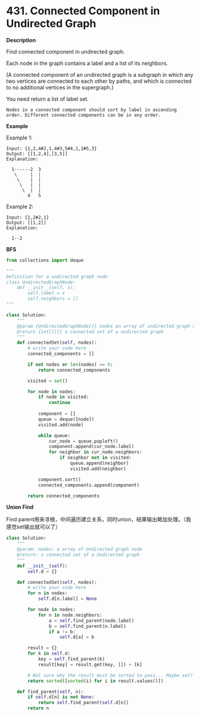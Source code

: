 # 431. Connected Component in Undirected Graph

**Description**

Find connected component in undirected graph.

Each node in the graph contains a label and a list of its neighbors.

(A connected component of an undirected graph is a subgraph in which any two vertices are connected to each other by paths, and which is connected to no additional vertices in the supergraph.)

You need return a list of label set.

```
Nodes in a connected component should sort by label in ascending order. Different connected components can be in any order.
```

**Example**

Example 1:

```
Input: {1,2,4#2,1,4#3,5#4,1,2#5,3}
Output: [[1,2,4],[3,5]]
Explanation:

  1------2  3
   \     |  | 
    \    |  |
     \   |  |
      \  |  |
        4   5
```

Example 2:

```
Input: {1,2#2,1}
Output: [[1,2]]
Explanation:

  1--2
```

**BFS**

```python
from collections import deque

"""
Definition for a undirected graph node
class UndirectedGraphNode:
    def __init__(self, x):
        self.label = x
        self.neighbors = []
"""

class Solution:
    """
    @param {UndirectedGraphNode[]} nodes an array of undirected graph node
    @return {int[][]} a connected set of a undirected graph
    """
    def connectedSet(self, nodes):
        # write your code here
        connected_components = []

        if not nodes or len(nodes) == 0:
            return connected_components

        visited = set()

        for node in nodes:
            if node in visited:
                continue
            
            component = []
            queue = deque([node])
            visited.add(node)

            while queue:
                cur_node = queue.popleft()
                component.append(cur_node.label)
                for neighbor in cur_node.neighbors:
                    if neighbor not in visited:
                        queue.append(neighbor)
                        visited.add(neighbor)

            component.sort()
            connected_components.append(component)

        return connected_components

```


**Union Find**

Find parent用来寻根，中间遍历建立关系，同时union，结果输出略加处理。（我感觉set输出就可以了）

```python
class Solution:
    """
    @param: nodes: a array of Undirected graph node
    @return: a connected set of a Undirected graph
    """
    def __init__(self):
        self.d = {}

    def connectedSet(self, nodes):
        # write your code here
        for n in nodes:
            self.d[n.label] = None

        for node in nodes:
            for n in node.neighbors:
                a = self.find_parent(node.label)
                b = self.find_parent(n.label)
                if a != b:
                    self.d[a] = b

        result = {}
        for k in self.d:
            key = self.find_parent(k)
            result[key] = result.get(key, []) + [k]

        # Not sure why the result must be sorted to pass... Maybe set?
        return sorted([sorted(i) for i in result.values()])

    def find_parent(self, n):
        if self.d[n] is not None:
            return self.find_parent(self.d[n])
        return n
```
